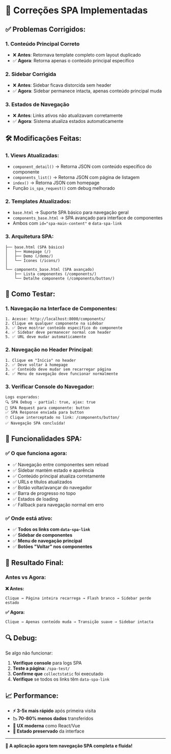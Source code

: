 # 🔧 Correções SPA Implementadas

## ✅ **Problemas Corrigidos:**

### 1. **Conteúdo Principal Correto**
- ❌ **Antes**: Retornava template completo com layout duplicado
- ✅ **Agora**: Retorna apenas o conteúdo principal específico

### 2. **Sidebar Corrigida**
- ❌ **Antes**: Sidebar ficava distorcida sem header
- ✅ **Agora**: Sidebar permanece intacta, apenas conteúdo principal muda

### 3. **Estados de Navegação**
- ❌ **Antes**: Links ativos não atualizavam corretamente
- ✅ **Agora**: Sistema atualiza estados automaticamente

## 🛠️ **Modificações Feitas:**

### **1. Views Atualizadas:**
- `component_detail()` → Retorna JSON com conteúdo específico do componente
- `components_list()` → Retorna JSON com página de listagem
- `index()` → Retorna JSON com homepage
- Função `is_spa_request()` com debug melhorado

### **2. Templates Atualizados:**
- `base.html` → Suporte SPA básico para navegação geral
- `components_base.html` → SPA avançado para interface de componentes
- Ambos com `id="spa-main-content"` e `data-spa-link`

### **3. Arquitetura SPA:**
```
├── base.html (SPA básico)
│   ├── Homepage (/)
│   ├── Demo (/demo/)
│   └── Ícones (/icons/)
│
└── components_base.html (SPA avançado)
    ├── Lista componentes (/components/)
    └── Detalhe componente (/components/button/)
```

## 🧪 **Como Testar:**

### **1. Navegação na Interface de Componentes:**
```
1. Acesse: http://localhost:8000/components/
2. Clique em qualquer componente na sidebar
3. ✅ Deve mostrar conteúdo específico do componente
4. ✅ Sidebar deve permanecer normal com header
5. ✅ URL deve mudar automaticamente
```

### **2. Navegação no Header Principal:**
```
1. Clique em "Início" no header
2. ✅ Deve voltar à homepage
3. ✅ Conteúdo deve mudar sem recarregar página
4. ✅ Menu de navegação deve funcionar normalmente
```

### **3. Verificar Console do Navegador:**
```
Logs esperados:
🔍 SPA Debug - partial: true, ajax: true
🚀 SPA Request para componente: button
✅ SPA Response enviada para button
🖱️ Clique interceptado no link: /components/button/
✅ Navegação SPA concluída!
```

## 🎯 **Funcionalidades SPA:**

### **✅ O que funciona agora:**
- ✅ Navegação entre componentes sem reload
- ✅ Sidebar mantém estado e aparência
- ✅ Conteúdo principal atualiza corretamente
- ✅ URLs e títulos atualizados
- ✅ Botão voltar/avançar do navegador
- ✅ Barra de progresso no topo
- ✅ Estados de loading
- ✅ Fallback para navegação normal em erro

### **✅ Onde está ativo:**
- ✅ **Todos os links com `data-spa-link`**
- ✅ **Sidebar de componentes**
- ✅ **Menu de navegação principal**
- ✅ **Botões "Voltar" nos componentes**

## 🚀 **Resultado Final:**

### **Antes vs Agora:**

**❌ Antes:**
```
Clique → Página inteira recarrega → Flash branco → Sidebar perde estado
```

**✅ Agora:**
```
Clique → Apenas conteúdo muda → Transição suave → Sidebar intacta
```

## 🔍 **Debug:**

Se algo não funcionar:

1. **Verifique console** para logs SPA
2. **Teste a página**: `/spa-test/`
3. **Confirme que** `collectstatic` foi executado
4. **Verifique** se todos os links têm `data-spa-link`

## 📈 **Performance:**

- **⚡ 3-5x mais rápido** após primeira visita
- **📉 70-80% menos dados** transferidos
- **🎯 UX moderna** como React/Vue
- **🔄 Estado preservado** da interface

---

**🎉 A aplicação agora tem navegação SPA completa e fluida!** 